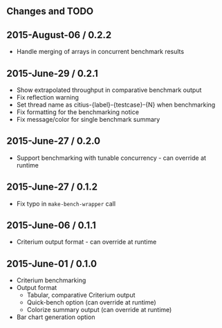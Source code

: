 ## Changes and TODO


## 2015-August-06 / 0.2.2

* Handle merging of arrays in concurrent benchmark results


## 2015-June-29 / 0.2.1

* Show extrapolated throughput in comparative benchmark output
* Fix reflection warning
* Set thread name as citius-{label}-{testcase}-{N} when benchmarking
* Fix formatting for the benchmarking notice
* Fix message/color for single benchmark summary


## 2015-June-27 / 0.2.0

* Support benchmarking with tunable concurrency - can override at runtime


## 2015-June-27 / 0.1.2

* Fix typo in `make-bench-wrapper` call


## 2015-June-06 / 0.1.1

* Criterium output format - can override at runtime


## 2015-June-01 / 0.1.0

* Criterium benchmarking
* Output format
  * Tabular, comparative Criterium output
  * Quick-bench option (can override at runtime)
  * Colorize summary output (can override at runtime)
* Bar chart generation option
